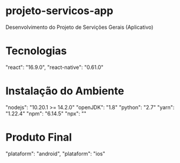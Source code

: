# projeto-servicos-app
Desenvolvimento do Projeto de Servições Gerais (Aplicativo)
# Tecnologias

"react": "16.9.0", "react-native": "0.61.0"

# Instalação do Ambiente
"nodejs": "10.20.1 >= 14.2.0"
"openJDK": "1.8"
"python": "2.7"
"yarn": "1.22.4"
"npm": "6.14.5"
"npx": ""

# Produto Final
"plataform": "android", "plataform": "ios"
